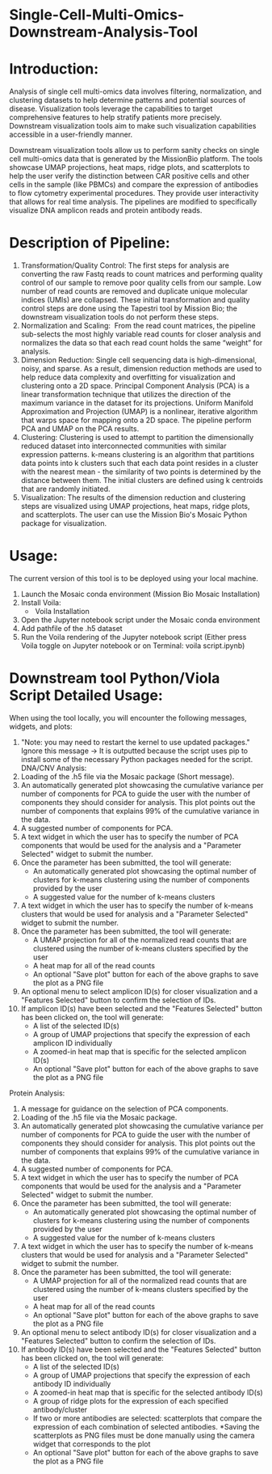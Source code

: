 # Single-Cell-Multi-Omics-Downstream-Analysis-Tool

# Introduction: 

Analysis of single cell multi-omics data involves filtering, normalization, and clustering datasets to help determine patterns and potential sources of disease. Visualization tools leverage the capabilities to target comprehensive features to help stratify patients more precisely. Downstream visualization tools aim to make such visualization capabilities accessible in a user-friendly manner.

Downstream visualization tools allow us to perform sanity checks on single cell multi-omics data that is generated by the MissionBio platform. The tools showcase UMAP projections, heat maps, ridge plots, and scatterplots to help the user verify the distinction between CAR positive cells and other cells in the sample (like PBMCs) and compare the expression of antibodies to flow cytometry experimental procedures. They provide user interactivity that allows for real time analysis. The pipelines are modified to specifically visualize DNA amplicon reads and protein antibody reads. 


# Description of Pipeline:

1. Transformation/Quality Control: The first steps for analysis are converting the raw Fastq reads to count matrices and performing quality control of our sample to remove poor quality cells from our sample. Low number of read counts are removed and duplicate unique molecular indices (UMIs) are collapsed. These initial transformation and quality control steps are done using the Tapestri tool by Mission Bio; the downstream visualization tools do not perform these steps. 
2. Normalization and Scaling:  From the read count matrices, the pipeline sub-selects the most highly variable read counts for closer analysis and normalizes the data so that each read count holds the same “weight” for analysis. 
3. Dimension Reduction: Single cell sequencing data is high-dimensional, noisy, and sparse. As a result, dimension reduction methods are used to help reduce data complexity and overfitting for visualization and clustering onto a 2D space. Principal Component Analysis (PCA) is a linear transformation technique that utilizes the direction of the maximum variance in the dataset for its projections. Uniform Manifold Approximation and Projection (UMAP) is a nonlinear, iterative algorithm that warps space for mapping onto a 2D space. The pipeline perform PCA and UMAP on the PCA results. 
4. Clustering: Clustering is used to attempt to partition the dimensionally reduced dataset into interconnected communities with similar expression patterns. k-means clustering is an algorithm that partitions data points into k clusters such that each data point resides in a cluster with the nearest mean - the similarity of two points is determined by the distance between them. The initial clusters are defined using k centroids that are randomly initiated. 
5. Visualization: The results of the dimension reduction and clustering steps are visualized using UMAP projections, heat maps, ridge plots, and scatterplots. The user can use the Mission Bio's Mosaic Python package for visualization.


# Usage: 
The current version of this tool is to be deployed using your local machine.
1. Launch the Mosaic conda environment (Mission Bio Mosaic Installation)
2. Install Voila:
    *  Voila Installation
3. Open the Jupyter notebook script under the Mosaic conda environment
4. Add pathfile of the .h5 dataset
5. Run the Voila rendering of the Jupyter notebook script (Either press Voila toggle on Jupyter notebook or on Terminal: voila script.ipynb)


# Downstream tool Python/Viola Script Detailed Usage: 

When using the tool locally, you will encounter the following messages, widgets, and plots: 
1. "Note: you may need to restart the kernel to use updated packages." Ignore this message -> It is outputted because the script uses pip to install some of the necessary Python packages needed for the script.
DNA/CNV Analysis:
1. Loading of the .h5 file via the Mosaic package (Short message).
2. An automatically generated plot showcasing the cumulative variance per number of components for PCA to guide the user with the number of components they should consider for analysis. This plot points out the number of components that explains 99% of the cumulative variance in the data.
3. A suggested number of components for PCA. 
4. A text widget in which the user has to specify the number of PCA components that would be used for the analysis and a "Parameter Selected" widget to submit the number.
5. Once the parameter has been submitted, the tool will generate:
    * An automatically generated plot showcasing the optimal number of clusters for k-means clustering using the number of components provided by the user
    * A suggested value for the number of k-means clusters
6. A text widget in which the user has to specify the number of k-means clusters that would be used for analysis and a "Parameter Selected" widget to submit the number. 
7. Once the parameter has been submitted, the tool will generate:
    * A UMAP projection for all of the normalized read counts that are clustered using the number of k-means clusters specified by the user
    * A heat map for all of the read counts
    * An optional "Save plot" button for each of the above graphs to save the plot as a PNG file
8. An optional menu to select amplicon ID(s) for closer visualization and a "Features Selected" button to confirm the selection of IDs.
9. If amplicon ID(s) have been selected and the "Features Selected" button has been clicked on, the tool will generate:
    * A list of the selected ID(s)
    * A group of UMAP projections that specify the expression of each amplicon ID individually
    * A zoomed-in heat map that is specific for the selected amplicon ID(s)
    * An optional "Save plot" button for each of the above graphs to save the plot as a PNG file

Protein Analysis:
1. A message for guidance on the selection of PCA components.
2. Loading of the .h5 file via the Mosaic package.
3. An automatically generated plot showcasing the cumulative variance per number of components for PCA to guide the user with the number of components they should consider for analysis. This plot points out the number of components that explains 99% of the cumulative variance in the data.
4. A suggested number of components for PCA. 
5. A text widget in which the user has to specify the number of PCA components that would be used for the analysis and a "Parameter Selected" widget to submit the number.
6. Once the parameter has been submitted, the tool will generate:
    * An automatically generated plot showcasing the optimal number of clusters for k-means clustering using the number of components provided by the user
    * A suggested value for the number of k-means clusters
7. A text widget in which the user has to specify the number of k-means clusters that would be used for analysis and a "Parameter Selected" widget to submit the number. 
8. Once the parameter has been submitted, the tool will generate: 
    * A UMAP projection for all of the normalized read counts that are clustered using the number of k-means clusters specified by the user
    * A heat map for all of the read counts
    * An optional "Save plot" button for each of the above graphs to save the plot as a PNG file
9. An optional menu to select antibody ID(s) for closer visualization and a "Features Selected" button to confirm the selection of IDs.
10. If antibody ID(s) have been selected and the "Features Selected" button has been clicked on, the tool will generate:
    * A list of the selected ID(s)
    * A group of UMAP projections that specify the expression of each antibody ID individually
    * A zoomed-in heat map that is specific for the selected antibody ID(s)
    * A group of ridge plots for the expression of each specified antibody/cluster
    * If two or more antibodies are selected: scatterplots that compare the expression of each combination of selected antibodies. *Saving the scatterplots as PNG files must be done manually using the camera widget that corresponds to the plot
    * An optional "Save plot" button for each of the above graphs to save the plot as a PNG file


